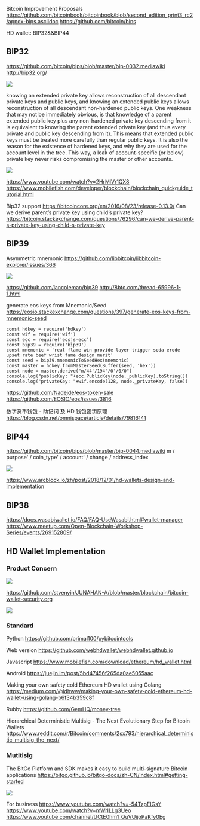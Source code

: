 
Bitcoin Improvement Proposals
https://github.com/bitcoinbook/bitcoinbook/blob/second_edition_print3_rc2/appdx-bips.asciidoc
https://github.com/bitcoin/bips


HD wallet: BIP32&&BIP44

## BIP32
https://github.com/bitcoin/bips/blob/master/bip-0032.mediawiki
http://bip32.org/

![](/docs/docs_image/blockchain/btc/btc_bip01.png)

knowing an extended private key allows reconstruction of all descendant private keys and public keys, and knowing an extended public keys allows reconstruction of all descendant non-hardened public keys. 
One weakness that may not be immediately obvious, is that knowledge of a parent extended public key plus any non-hardened private key descending from it is equivalent to knowing the parent extended private key (and thus every private and public key descending from it). This means that extended public keys must be treated more carefully than regular public keys. It is also the reason for the existence of hardened keys, and why they are used for the account level in the tree. This way, a leak of account-specific (or below) private key never risks compromising the master or other accounts. 

![](/docs/docs_image/blockchain/btc/btc_bip02.png)

https://www.youtube.com/watch?v=2HrMlVr1QX8
https://www.mobilefish.com/developer/blockchain/blockchain_quickguide_tutorial.html

Bip32 support
https://bitcoincore.org/en/2016/08/23/release-0.13.0/
Can we derive parent’s private key using child’s private key? https://bitcoin.stackexchange.com/questions/76296/can-we-derive-parent-s-private-key-using-child-s-private-key

## BIP39
Asymmetric mnemonic
https://github.com/libbitcoin/libbitcoin-explorer/issues/366

![](/docs/docs_image/blockchain/btc/btc_bip03.png)

https://github.com/iancoleman/bip39
http://8btc.com/thread-65996-1-1.html

generate eos keys from Mnemonic/Seed
https://eosio.stackexchange.com/questions/397/generate-eos-keys-from-mnemonic-seed

```
const hdkey = require('hdkey')
const wif = require('wif')
const ecc = require('eosjs-ecc')
const bip39 = require('bip39')
const mnemonic = 'real flame win provide layer trigger soda erode upset rate beef wrist fame design merit'
const seed = bip39.mnemonicToSeedHex(mnemonic)
const master = hdkey.fromMasterSeed(Buffer(seed, 'hex'))
const node = master.derive("m/44'/194'/0'/0/0")
console.log("publicKey: "+ecc.PublicKey(node._publicKey).toString())
console.log("privateKey: "+wif.encode(128, node._privateKey, false))
```

https://github.com/Nadejde/eos-token-sale
https://github.com/EOSIO/eos/issues/3816

数字货币钱包 - 助记词 及 HD 钱包密钥原理 https://blog.csdn.net/omnispace/article/details/79816141

## BIP44

https://github.com/bitcoin/bips/blob/master/bip-0044.mediawiki
m / purpose' / coin_type' / account' / change / address_index

![](/docs/docs_image/blockchain/btc/btc_bip04.png)

https://www.arcblock.io/zh/post/2018/12/01/hd-wallets-design-and-implementation

## BIP38
https://docs.wasabiwallet.io/FAQ/FAQ-UseWasabi.html#wallet-manager
https://www.meetup.com/Open-Blockchain-Workshop-Series/events/269152809/


## HD Wallet Implementation

### Product Concern

![](/docs/docs_image/blockchain/btc/btc_bip06.png)

https://github.com/stvenyin/JUNAHAN-A/blob/master/blockchain/bitcoin-wallet-security.org

![](/docs/docs_image/blockchain/btc/btc_bip07.png)

### Standard

Python
https://github.com/primal100/pybitcointools

Web version
https://github.com/webhdwallet/webhdwallet.github.io

Javascript 
https://www.mobilefish.com/download/ethereum/hd_wallet.html

Android 
https://juejin.im/post/5bd47456f265da0ae5055aac

Making your own safety cold Ethereum HD wallet using Golang https://medium.com/@idhww/making-your-own-safety-cold-ethereum-hd-wallet-using-golang-b6f34b359c8f


Rubby 
https://github.com/GemHQ/money-tree

Hierarchical Deterministic Multisig - The Next Evolutionary Step for Bitcoin Wallets https://www.reddit.com/r/Bitcoin/comments/2sx793/hierarchical_deterministic_multisig_the_next/

### Mutltisig
The BitGo Platform and SDK makes it easy to build multi-signature Bitcoin applications
https://bitgo.github.io/bitgo-docs/zh-CN/index.html#getting-started

![](/docs/docs_image/blockchain/btc/btc_bip05.png)

For business 
https://www.youtube.com/watch?v=-54TzpEIGsY
https://www.youtube.com/watch?v=mWrILLg3Ueo
https://www.youtube.com/channel/UCtE0hm1_QuVUijoPaKfy0Eg



